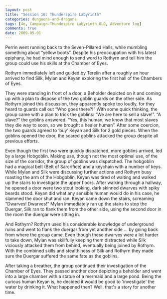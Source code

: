 ```yaml
---
layout: post
title: "Session 16: Thunderspire Labyrinth"
categories: dungeons-and-dragons
tags: [4e, Campaign-Thundespire Labyrinth OLD, Adventure log]
comments: true
date: 2009-05-01
---
```


Perrin went running back to the Seven-Pillared Halls, while mumbling something about “yellow boots”. Despite his preoccupation with his latest epiphany, he had mind enough to send word to Rothyrn and tell him the group could use his skills at the Chamber of Eyes.

Rothyrn immediately left and guided by Terelin after a roughly an hour arrived to find Silk, Mylan and Keyan exploring the first hall of the Chambers of Eyes.

They were standing in front of a door, a Beholder depicted on it and coming up with a plan to dispose of the two goblin guards on the other side. As Rothyrn joined this discussion, they apparently spoke too loudly, for they heard to guards call out “Who goes there?!” With some quick thinking, the group came with a plan to trick the goblins: “We are here to sell a slave!”. “A slave?” the goblins answered. “Yes, this human, we know that most slaves they die way to soon, so we brought a healer human”. After some coercion, the two guards agreed to ‘buy’ Keyan and Silk for 2 gold pieces. When the goblins opened the door, the scared goblins attacked the group despite all previous efforts.

Even though the first two were quickly dispatched, more goblins arrived, led by a large Hobgoblin. Making use, though not the most optimal use, of the size of the corridor, the group of goblins was dispatched. The hobgoblin had a magical belt (Belt of Sarcrifice) and a keychain with a number of keys. While Mylan and Silk were discussing further actions and Rothyrn busy roasting the arm of the Hobgoblin, Keyan was tired of waiting and walked up the stairs to investigate the upper floors. After walking through a hallway, he opened a door were two stout looking, dark skinned dwarves with spiky beards stood. Keyan did what any sensible human would do in his case, he slammed the door shut and ran. Keyan came down the stairs, screaming "Dwarves! Dwarves!" Mylan immediately ran up the stairs to stop the Duergar, Silk ran to flank them from the other side, using the second door in the room the duergar were sitting in.

And Rothyrn? Rothyrn used his considerable knowledge of underground ruins and went to flank the duergar from yet another side ... by going back from where the group came. Even though these dwarves were a lot harder to take down, Mylan was skillfully keeping them distracted while Silk viciously attacked them from behind, eventually being joined by Rothyrn. With the combined skills and stealthiness of Silk and Rothyrn they made sure the Duergar suffered the same fate as the goblins.

After taking a breather, the group continued their investigation of the Chamber of Eyes. They passed another door depicting a beholder and went into a large chamber with a statue of a mermaid and a large pond. Being the curious human Keyan is, he decided it would be good to 'investigate' the water by drinking it. What happened then? Well, that's a story for another time.

